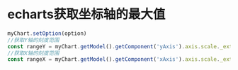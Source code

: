 # echarts获取坐标轴的最大值

```javascript
myChart.setOption(option)
//获取Y轴的刻度范围
const rangeY = myChart.getModel().getComponent('yAxis').axis.scale._extent
//获取X轴的刻度范围
const rangeX = myChart.getModel().getComponent('xAxis').axis.scale._extent
```